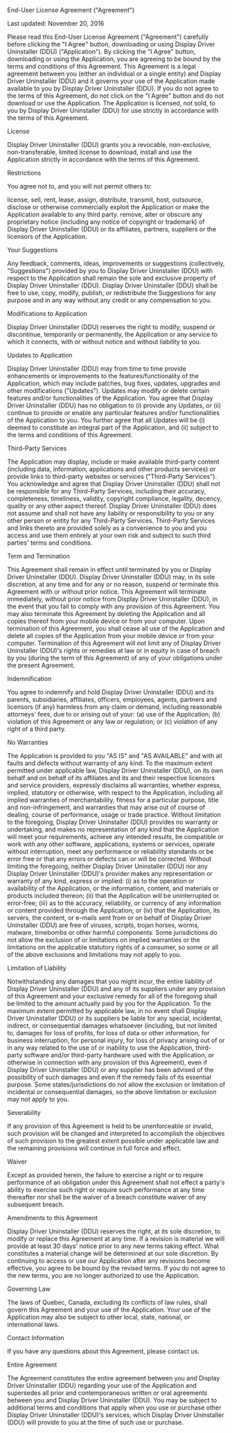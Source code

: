 End-User License Agreement ("Agreement")

Last updated: November 20, 2016

Please read this End-User License Agreement ("Agreement") carefully before clicking the "I Agree" button, downloading or using Display Driver Uninstaller (DDU) ("Application").
By clicking the "I Agree" button, downloading or using the Application, you are agreeing to be bound by the terms and conditions of this Agreement.
This Agreement is a legal agreement between you (either an individual or a single entity) and Display Driver Uninstaller (DDU) and it governs your use of the Application made available to you by Display Driver Uninstaller (DDU).
If you do not agree to the terms of this Agreement, do not click on the "I Agree" button and do not download or use the Application.
The Application is licensed, not sold, to you by Display Driver Uninstaller (DDU) for use strictly in accordance with the terms of this Agreement.

License

Display Driver Uninstaller (DDU) grants you a revocable, non-exclusive, non-transferable, limited license to download, install and use the Application strictly in accordance with the terms of this Agreement.

Restrictions

You agree not to, and you will not permit others to:

license, sell, rent, lease, assign, distribute, transmit, host, outsource, disclose or otherwise commercially exploit the Application or make the Application available to any third party.
remove, alter or obscure any proprietary notice (including any notice of copyright or trademark) of Display Driver Uninstaller (DDU) or its affiliates, partners, suppliers or the licensors of the Application.

Your Suggestions

Any feedback, comments, ideas, improvements or suggestions (collectively, "Suggestions") provided by you to Display Driver Uninstaller (DDU) with respect to the Application shall remain the sole and exclusive property of Display Driver Uninstaller (DDU).
Display Driver Uninstaller (DDU) shall be free to use, copy, modify, publish, or redistribute the Suggestions for any purpose and in any way without any credit or any compensation to you.

Modifications to Application

Display Driver Uninstaller (DDU) reserves the right to modify, suspend or discontinue, temporarily or permanently, the Application or any service to which it connects, with or without notice and without liability to you.

Updates to Application

Display Driver Uninstaller (DDU) may from time to time provide enhancements or improvements to the features/functionality of the Application, which may include patches, bug fixes, updates, upgrades and other modifications ("Updates").
Updates may modify or delete certain features and/or functionalities of the Application. You agree that Display Driver Uninstaller (DDU) has no obligation to (i) provide any Updates, or (ii) continue to provide or enable any particular features and/or functionalities of the Application to you.
You further agree that all Updates will be (i) deemed to constitute an integral part of the Application, and (ii) subject to the terms and conditions of this Agreement.

Third-Party Services

The Application may display, include or make available third-party content (including data, information, applications and other products services) or provide links to third-party websites or services ("Third-Party Services").
You acknowledge and agree that Display Driver Uninstaller (DDU) shall not be responsible for any Third-Party Services, including their accuracy, completeness, timeliness, validity, copyright compliance, legality, decency, quality or any other aspect thereof. Display Driver Uninstaller (DDU) does not assume and shall not have any liability or responsibility to you or any other person or entity for any Third-Party Services.
Third-Party Services and links thereto are provided solely as a convenience to you and you access and use them entirely at your own risk and subject to such third parties' terms and conditions.

Term and Termination

This Agreement shall remain in effect until terminated by you or Display Driver Uninstaller (DDU).
Display Driver Uninstaller (DDU) may, in its sole discretion, at any time and for any or no reason, suspend or terminate this Agreement with or without prior notice.
This Agreement will terminate immediately, without prior notice from Display Driver Uninstaller (DDU), in the event that you fail to comply with any provision of this Agreement. You may also terminate this Agreement by deleting the Application and all copies thereof from your mobile device or from your computer.
Upon termination of this Agreement, you shall cease all use of the Application and delete all copies of the Application from your mobile device or from your computer.
Termination of this Agreement will not limit any of Display Driver Uninstaller (DDU)'s rights or remedies at law or in equity in case of breach by you (during the term of this Agreement) of any of your obligations under the present Agreement.

Indemnification

You agree to indemnify and hold Display Driver Uninstaller (DDU) and its parents, subsidiaries, affiliates, officers, employees, agents, partners and licensors (if any) harmless from any claim or demand, including reasonable attorneys' fees, due to or arising out of your: (a) use of the Application; (b) violation of this Agreement or any law or regulation; or (c) violation of any right of a third party.

No Warranties

The Application is provided to you "AS IS" and "AS AVAILABLE" and with all faults and defects without warranty of any kind. To the maximum extent permitted under applicable law, Display Driver Uninstaller (DDU), on its own behalf and on behalf of its affiliates and its and their respective licensors and service providers, expressly disclaims all warranties, whether express, implied, statutory or otherwise, with respect to the Application, including all implied warranties of merchantability, fitness for a particular purpose, title and non-infringement, and warranties that may arise out of course of dealing, course of performance, usage or trade practice. Without limitation to the foregoing, Display Driver Uninstaller (DDU) provides no warranty or undertaking, and makes no representation of any kind that the Application will meet your requirements, achieve any intended results, be compatible or work with any other software, applications, systems or services, operate without interruption, meet any performance or reliability standards or be error free or that any errors or defects can or will be corrected.
Without limiting the foregoing, neither Display Driver Uninstaller (DDU) nor any Display Driver Uninstaller (DDU)'s provider makes any representation or warranty of any kind, express or implied: (i) as to the operation or availability of the Application, or the information, content, and materials or products included thereon; (ii) that the Application will be uninterrupted or error-free; (iii) as to the accuracy, reliability, or currency of any information or content provided through the Application; or (iv) that the Application, its servers, the content, or e-mails sent from or on behalf of Display Driver Uninstaller (DDU) are free of viruses, scripts, trojan horses, worms, malware, timebombs or other harmful components.
Some jurisdictions do not allow the exclusion of or limitations on implied warranties or the limitations on the applicable statutory rights of a consumer, so some or all of the above exclusions and limitations may not apply to you.

Limitation of Liability

Notwithstanding any damages that you might incur, the entire liability of Display Driver Uninstaller (DDU) and any of its suppliers under any provision of this Agreement and your exclusive remedy for all of the foregoing shall be limited to the amount actually paid by you for the Application.
To the maximum extent permitted by applicable law, in no event shall Display Driver Uninstaller (DDU) or its suppliers be liable for any special, incidental, indirect, or consequential damages whatsoever (including, but not limited to, damages for loss of profits, for loss of data or other information, for business interruption, for personal injury, for loss of privacy arising out of or in any way related to the use of or inability to use the Application, third-party software and/or third-party hardware used with the Application, or otherwise in connection with any provision of this Agreement), even if Display Driver Uninstaller (DDU) or any supplier has been advised of the possibility of such damages and even if the remedy fails of its essential purpose.
Some states/jurisdictions do not allow the exclusion or limitation of incidental or consequential damages, so the above limitation or exclusion may not apply to you.

Severability

If any provision of this Agreement is held to be unenforceable or invalid, such provision will be changed and interpreted to accomplish the objectives of such provision to the greatest extent possible under applicable law and the remaining provisions will continue in full force and effect.

Waiver

Except as provided herein, the failure to exercise a right or to require performance of an obligation under this Agreement shall not effect a party's ability to exercise such right or require such performance at any time thereafter nor shall be the waiver of a breach constitute waiver of any subsequent breach.

Amendments to this Agreement

Display Driver Uninstaller (DDU) reserves the right, at its sole discretion, to modify or replace this Agreement at any time. If a revision is material we will provide at least 30 days' notice prior to any new terms taking effect. What constitutes a material change will be determined at our sole discretion.
By continuing to access or use our Application after any revisions become effective, you agree to be bound by the revised terms. If you do not agree to the new terms, you are no longer authorized to use the Application.

Governing Law

The laws of Quebec, Canada, excluding its conflicts of law rules, shall govern this Agreement and your use of the Application. Your use of the Application may also be subject to other local, state, national, or international laws.

Contact Information

If you have any questions about this Agreement, please contact us.

Entire Agreement

The Agreement constitutes the entire agreement between you and Display Driver Uninstaller (DDU) regarding your use of the Application and supersedes all prior and contemporaneous written or oral agreements between you and Display Driver Uninstaller (DDU).
You may be subject to additional terms and conditions that apply when you use or purchase other Display Driver Uninstaller (DDU)'s services, which Display Driver Uninstaller (DDU) will provide to you at the time of such use or purchase.
